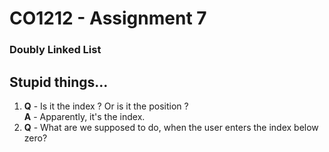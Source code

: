 # CO1212 - Assignment 7 
### Doubly Linked List

## Stupid things...
1. **Q** - Is it the index ? Or is it the position ?  
   **A** - Apparently, it's the index.
2. **Q** - What are we supposed to do, when the user enters the index below zero?
   